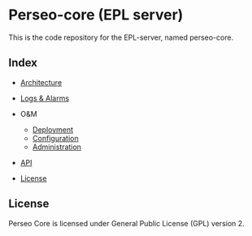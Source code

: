 # Perseo-core (EPL server)

This is the code repository for the EPL-server, named perseo-core.


## Index

* [Architecture](documentation/architecture.md)
* [Logs & Alarms](documentation/logs.md)
* O&M
	* [Deployment](documentation/deployment.md)
	* [Configuration](documentation/config.md)
	* [Administration](documentation/admin.md)
* [API](documentation/api.md)

* [License](#licence)

## License

Perseo Core is licensed under General Public License (GPL) version 2.
